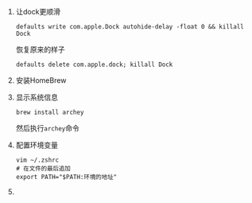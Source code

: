 1. 让dock更顺滑

   ```shell
   defaults write com.apple.Dock autohide-delay -float 0 && killall Dock
   ```

   恢复原来的样子

   ```shell
   defaults delete com.apple.dock; killall Dock
   ```

2. 安装HomeBrew

   
   
3. 显示系统信息

   ```shell
   brew install archey
   ```

   然后执行`archey`命令

4. 配置环境变量

    ```shell
    vim ~/.zshrc
    # 在文件的最后追加
    export PATH="$PATH:环境的地址"
    ```

5. 

